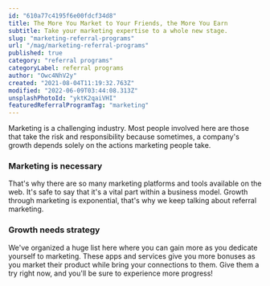 ```yaml
---
id: "610a77c4195f6e00fdcf34d8"
title: The More You Market to Your Friends, the More You Earn
subtitle: Take your marketing expertise to a whole new stage.
slug: "marketing-referral-programs"
url: "/mag/marketing-referral-programs"
published: true
category: "referral programs"
categoryLabel: referral programs
author: "Owc4NhV2y"
created: "2021-08-04T11:19:32.763Z"
modified: "2022-06-09T03:44:08.313Z"
unsplashPhotoId: "yktK2qaiVHI"
featuredReferralProgramTag: "marketing"
---
```

Marketing is a challenging industry. Most people involved here are those that take the risk and responsibility because sometimes, a company's growth depends solely on the actions marketing people take.

### **Marketing is necessary**

That's why there are so many marketing platforms and tools available on the web. It's safe to say that it's a vital part within a business model. Growth through marketing is exponential, that's why we keep talking about referral marketing.

### **Growth needs strategy**

We've organized a huge list here where you can gain more as you dedicate yourself to marketing. These apps and services give you more bonuses as you market their product while bring your connections to them. Give them a try right now, and you'll be sure to experience more progress!
